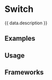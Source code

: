 <script setup>
  import Vue from './vue.md';
  import React from './react.md';
  import data from './data.json';
  import { mapFrameworkStatuses } from '../utils.js';
</script>

# Switch
{{ data.description }}

<components-status v-bind="mapFrameworkStatuses(data.frameworks)" />

## Examples
<ThemeSwitcher />
<switch-example />

## Usage

<component-design-guidelines name="Warp - Components / Switch" link="https://www.figma.com/file/nkiRpuVu6XRfvY96BA80H8/Components-overview?type=design&node-id=377-23907&mode=design" />

<component-questions />

## Frameworks

<tabs-content>
  <template #react>
    <react />
  </template>
  <template #vue>
    <vue />
  </template>
</tabs-content>
